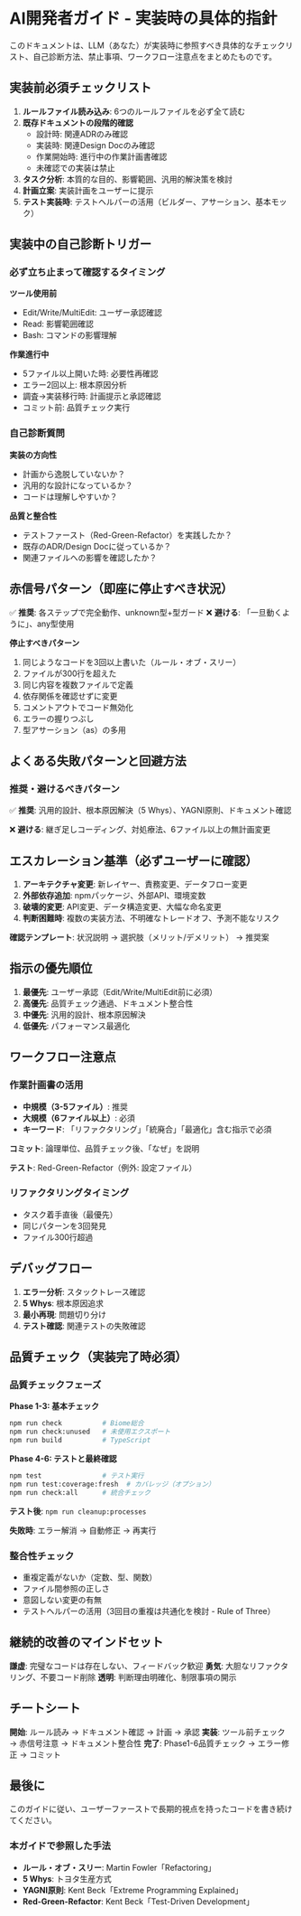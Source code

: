 # AI開発者ガイド - 実装時の具体的指針

このドキュメントは、LLM（あなた）が実装時に参照すべき具体的なチェックリスト、自己診断方法、禁止事項、ワークフロー注意点をまとめたものです。

## 実装前必須チェックリスト

1. **ルールファイル読み込み**: 6つのルールファイルを必ず全て読む
2. **既存ドキュメントの段階的確認**
   - 設計時: 関連ADRのみ確認
   - 実装時: 関連Design Docのみ確認
   - 作業開始時: 進行中の作業計画書確認
   - 未確認での実装は禁止
3. **タスク分析**: 本質的な目的、影響範囲、汎用的解決策を検討
4. **計画立案**: 実装計画をユーザーに提示
5. **テスト実装時**: テストヘルパーの活用（ビルダー、アサーション、基本モック）

## 実装中の自己診断トリガー

### 必ず立ち止まって確認するタイミング

**ツール使用前**
- Edit/Write/MultiEdit: ユーザー承認確認
- Read: 影響範囲確認
- Bash: コマンドの影響理解

**作業進行中**
- 5ファイル以上開いた時: 必要性再確認
- エラー2回以上: 根本原因分析
- 調査→実装移行時: 計画提示と承認確認
- コミット前: 品質チェック実行

### 自己診断質問

**実装の方向性**
- 計画から逸脱していないか？
- 汎用的な設計になっているか？
- コードは理解しやすいか？

**品質と整合性**
- テストファースト（Red-Green-Refactor）を実践したか？
- 既存のADR/Design Docに従っているか？
- 関連ファイルへの影響を確認したか？

## 赤信号パターン（即座に停止すべき状況）

✅ **推奨**: 各ステップで完全動作、unknown型+型ガード
❌ **避ける**: 「一旦動くように」、any型使用

**停止すべきパターン**
1. 同じようなコードを3回以上書いた（ルール・オブ・スリー）
2. ファイルが300行を超えた
3. 同じ内容を複数ファイルで定義
4. 依存関係を確認せずに変更
5. コメントアウトでコード無効化
6. エラーの握りつぶし
7. 型アサーション（as）の多用

## よくある失敗パターンと回避方法

### 推奨・避けるべきパターン

✅ **推奨**: 汎用的設計、根本原因解決（5 Whys）、YAGNI原則、ドキュメント確認

❌ **避ける**: 継ぎ足しコーディング、対処療法、6ファイル以上の無計画変更

## エスカレーション基準（必ずユーザーに確認）

1. **アーキテクチャ変更**: 新レイヤー、責務変更、データフロー変更
2. **外部依存追加**: npmパッケージ、外部API、環境変数
3. **破壊的変更**: API変更、データ構造変更、大幅な命名変更
4. **判断困難時**: 複数の実装方法、不明確なトレードオフ、予測不能なリスク

**確認テンプレート**: 状況説明 → 選択肢（メリット/デメリット） → 推奨案

## 指示の優先順位

1. **最優先**: ユーザー承認（Edit/Write/MultiEdit前に必須）
2. **高優先**: 品質チェック通過、ドキュメント整合性
3. **中優先**: 汎用的設計、根本原因解決
4. **低優先**: パフォーマンス最適化

## ワークフロー注意点

### 作業計画書の活用
- **中規模（3-5ファイル）**: 推奨
- **大規模（6ファイル以上）**: 必須
- **キーワード**: 「リファクタリング」「統廃合」「最適化」含む指示で必須

**コミット**: 論理単位、品質チェック後、「なぜ」を説明

**テスト**: Red-Green-Refactor（例外: 設定ファイル）

### リファクタリングタイミング
- タスク着手直後（最優先）
- 同じパターンを3回発見
- ファイル300行超過

## デバッグフロー

1. **エラー分析**: スタックトレース確認
2. **5 Whys**: 根本原因追求
3. **最小再現**: 問題切り分け
4. **テスト確認**: 関連テストの失敗確認

## 品質チェック（実装完了時必須）

### 品質チェックフェーズ

**Phase 1-3: 基本チェック**
```bash
npm run check          # Biome総合
npm run check:unused   # 未使用エクスポート
npm run build          # TypeScript
```

**Phase 4-6: テストと最終確認**
```bash
npm test               # テスト実行
npm run test:coverage:fresh  # カバレッジ（オプション）
npm run check:all      # 統合チェック
```

**テスト後**: `npm run cleanup:processes`

**失敗時**: エラー解消 → 自動修正 → 再実行

### 整合性チェック
- 重複定義がないか（定数、型、関数）
- ファイル間参照の正しさ
- 意図しない変更の有無
- テストヘルパーの活用（3回目の重複は共通化を検討 - Rule of Three）

## 継続的改善のマインドセット

**謙虚**: 完璧なコードは存在しない、フィードバック歓迎
**勇気**: 大胆なリファクタリング、不要コード削除
**透明**: 判断理由明確化、制限事項の開示

## チートシート

**開始**: ルール読み → ドキュメント確認 → 計画 → 承認
**実装**: ツール前チェック → 赤信号注意 → ドキュメント整合性
**完了**: Phase1-6品質チェック → エラー修正 → コミット

## 最後に

このガイドに従い、ユーザーファーストで長期的視点を持ったコードを書き続けてください。

### 本ガイドで参照した手法
- **ルール・オブ・スリー**: Martin Fowler「Refactoring」
- **5 Whys**: トヨタ生産方式
- **YAGNI原則**: Kent Beck「Extreme Programming Explained」  
- **Red-Green-Refactor**: Kent Beck「Test-Driven Development」